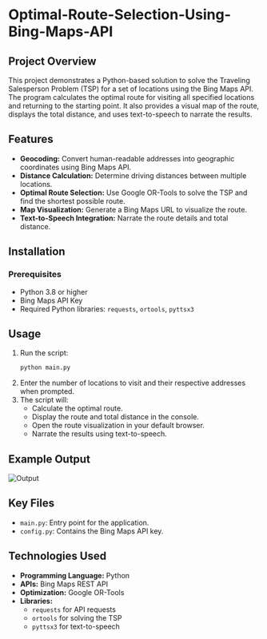 # Optimal-Route-Selection-Using-Bing-Maps-API

## Project Overview
This project demonstrates a Python-based solution to solve the Traveling Salesperson Problem (TSP) for a set of locations using the Bing Maps API. The program calculates the optimal route for visiting all specified locations and returning to the starting point. It also provides a visual map of the route, displays the total distance, and uses text-to-speech to narrate the results.

## Features
- **Geocoding:** Convert human-readable addresses into geographic coordinates using Bing Maps API.
- **Distance Calculation:** Determine driving distances between multiple locations.
- **Optimal Route Selection:** Use Google OR-Tools to solve the TSP and find the shortest possible route.
- **Map Visualization:** Generate a Bing Maps URL to visualize the route.
- **Text-to-Speech Integration:** Narrate the route details and total distance.

## Installation
### Prerequisites
- Python 3.8 or higher
- Bing Maps API Key
- Required Python libraries: `requests`, `ortools`, `pyttsx3`

## Usage
1. Run the script:
   ```bash
   python main.py
   ```
2. Enter the number of locations to visit and their respective addresses when prompted.
3. The script will:
   - Calculate the optimal route.
   - Display the route and total distance in the console.
   - Open the route visualization in your default browser.
   - Narrate the results using text-to-speech.

## Example Output

![Output](https://github.com/user-attachments/assets/56710ac7-fd12-479a-936d-8cf6d3dcf6b5)

## Key Files
- `main.py`: Entry point for the application.
- `config.py`: Contains the Bing Maps API key.

## Technologies Used
- **Programming Language:** Python
- **APIs:** Bing Maps REST API
- **Optimization:** Google OR-Tools
- **Libraries:**
  - `requests` for API requests
  - `ortools` for solving the TSP
  - `pyttsx3` for text-to-speech
